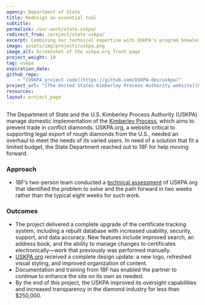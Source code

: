 ```yaml
---
agency: Department of State
title: Redesign an essential tool
subtitle:
permalink: /our-work/state-uskpa/
redirect_from: /project/state-uskpa/
excerpt: Combining our technical expertise with USKPA's program knowledge to improve the tracking of rough diamonds.
image: assets/img/projects/uskpa.png
image_alt: Screenshot of the uskpa.org front page
project_weight: 10
tag: uskpa
expiration_date:
github_repo:
    - "[USKPA project code](https://github.com/USKPA-dev/uskpa)"
project_url: "[The United States Kimberley Process Authority website](https://www.uskpa.org/)"
resources:
layout: project_page
---
```


The Department of State and the U.S. Kimberley Process Authority (USKPA) manage domestic implementation of the [Kimberley Process](https://www.state.gov/conflict-diamonds-and-the-kimberley-process/), which aims to prevent trade in conflict diamonds. USKPA.org, a website critical to supporting legal export of rough diamonds from the U.S., needed an overhaul to meet the needs of its varied users. In need of a solution that fit a limited budget, the State Department reached out to 18F for help moving forward. 


### Approach

* 18F’s two-person team conducted a [technical assessment](https://18f.gsa.gov/2021/02/02/path-analysis-technical-assessments-toward-more-durable-usable-systems/) of USKPA.org that identified the problem to solve and the path forward in two weeks rather than the typical eight weeks for such work.


### Outcomes
* The project delivered a complete upgrade of the certificate tracking system, including a rebuilt database with increased usability, security, support, and data accuracy. New features include improved search, an address book, and the ability to manage changes to certificates electronically—work that previously was performed manually.
* [USKPA.org](https://www.uskpa.org/) received a complete design update: a new logo, refreshed visual styling, and improved organization of content.
* Documentation and training from 18F has enabled the partner to continue to enhance the site on its own as needed. 
* By the end of this project, the USKPA improved its oversight capabilities and increased transparency in the diamond industry for less than $250,000.

